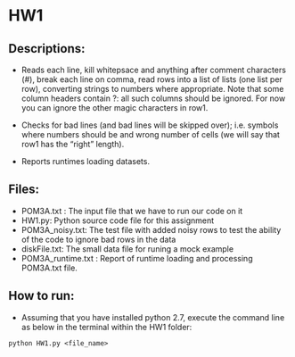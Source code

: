 # HW1

## Descriptions:

* Reads each line, kill whitepsace and anything after comment characters (#), break each line on comma, read rows into a list of lists (one   list per row), converting strings to numbers where appropriate. Note that some column headers contain ?: all such columns should be ignored. For now you can ignore the other magic characters in row1.

* Checks for bad lines (and bad lines will be skipped over); i.e. symbols where numbers should be and wrong number of cells (we will say that row1 has the “right” length).

* Reports runtimes loading datasets.

## Files:

* POM3A.txt : The input file that we have to run our code on it
* HW1.py: Python source code file for this assignment
* POM3A_noisy.txt: The test file with added noisy rows to test the ability of the code to ignore bad rows in the data
* diskFile.txt: The small data file for runing a mock example 
* POM3A_runtime.txt : Report of runtime loading and processing POM3A.txt file.

## How to run:
* Assuming that you have installed python 2.7, execute the command line as below in the terminal within the HW1 folder:

`python HW1.py <file_name>`
